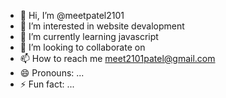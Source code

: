 - 👋 Hi, I’m @meetpatel2101
- 👀 I’m interested in  website devalopment
- 🌱 I’m currently learning  javascript
- 💞️ I’m looking to collaborate on 
- 📫 How to reach me meet2101patel@gmail.com
- 😄 Pronouns: ...
- ⚡ Fun fact: ...

<!---
meetpatel2101/meetpatel2101 is a ✨ special ✨ repository because its `README.md` (this file) appears on your GitHub profile.
You can click the Preview link to take a look at your changes.
--->

